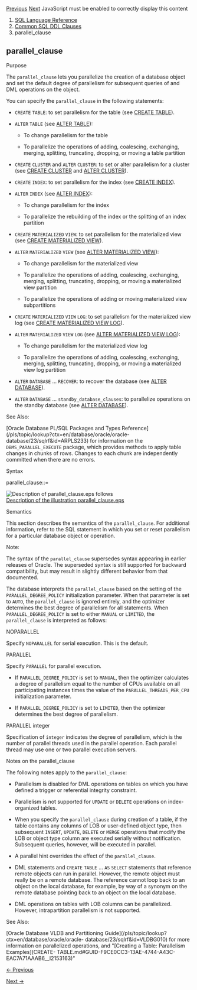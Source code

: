 [Previous](logging_clause.md) [Next](physical_attributes_clause.md)
JavaScript must be enabled to correctly display this content

  1. [SQL Language Reference ](index.md)
  2. [ Common SQL DDL Clauses ](Common-SQL-DDL-Clauses.md)
  3. parallel_clause

## parallel_clause

Purpose

The `parallel_clause` lets you parallelize the creation of a database object
and set the default degree of parallelism for subsequent queries of and DML
operations on the object.

You can specify the `parallel_clause` in the following statements:

  * `CREATE` `TABLE`: to set parallelism for the table (see [CREATE TABLE](CREATE-TABLE.md#GUID-F9CE0CC3-13AE-4744-A43C-EAC7A71AAAB6)). 

  * `ALTER` `TABLE` (see [ALTER TABLE](ALTER-TABLE.md#GUID-552E7373-BF93-477D-9DA3-B2C9386F2877)): 

    * To change parallelism for the table

    * To parallelize the operations of adding, coalescing, exchanging, merging, splitting, truncating, dropping, or moving a table partition

  * `CREATE` `CLUSTER` and `ALTER` `CLUSTER`: to set or alter parallelism for a cluster (see [CREATE CLUSTER](CREATE-CLUSTER.md#GUID-4DBC701F-AFC3-486D-AA32-B5CB1D6946F7) and [ALTER CLUSTER](ALTER-CLUSTER.md#GUID-A4E03C13-7690-4567-9B0A-DA6A21173B4D)). 

  * `CREATE` `INDEX`: to set parallelism for the index (see [CREATE INDEX](CREATE-INDEX.md#GUID-1F89BBC0-825F-4215-AF71-7588E31D8BFE)). 

  * `ALTER` `INDEX` (see [ALTER INDEX](ALTER-INDEX.md#GUID-D8F648E7-8C07-4C89-BB71-862512536558)): 

    * To change parallelism for the index

    * To parallelize the rebuilding of the index or the splitting of an index partition

  * `CREATE` `MATERIALIZED` `VIEW`: to set parallelism for the materialized view (see [CREATE MATERIALIZED VIEW](CREATE-MATERIALIZED-VIEW.md#GUID-EE262CA4-01E5-4618-B659-6165D993CA1B)). 

  * `ALTER` `MATERIALIZED` `VIEW` (see [ALTER MATERIALIZED VIEW](ALTER-MATERIALIZED-VIEW.md#GUID-29EE5682-AE42-4879-ABAD-E34E66ADD233)): 

    * To change parallelism for the materialized view

    * To parallelize the operations of adding, coalescing, exchanging, merging, splitting, truncating, dropping, or moving a materialized view partition

    * To parallelize the operations of adding or moving materialized view subpartitions

  * `CREATE` `MATERIALIZED` `VIEW` `LOG`: to set parallelism for the materialized view log (see [CREATE MATERIALIZED VIEW LOG](CREATE-MATERIALIZED-VIEW-LOG.md#GUID-13902019-D044-4B79-9EB4-1F60652D037B)). 

  * `ALTER` `MATERIALIZED` `VIEW` `LOG` (see [ALTER MATERIALIZED VIEW LOG](ALTER-MATERIALIZED-VIEW-LOG.md#GUID-4DAD5E6F-E30A-43D0-B023-634752E0E627)): 

    * To change parallelism for the materialized view log

    * To parallelize the operations of adding, coalescing, exchanging, merging, splitting, truncating, dropping, or moving a materialized view log partition

  * `ALTER` `DATABASE` ... `RECOVER`: to recover the database (see [ALTER DATABASE](ALTER-DATABASE.md#GUID-8069872F-E680-4511-ADD8-A4E30AF67986)). 

  * `ALTER` `DATABASE` ... `standby_database_clauses`: to parallelize operations on the standby database (see [ALTER DATABASE](ALTER-DATABASE.md#GUID-8069872F-E680-4511-ADD8-A4E30AF67986)). 

See Also:

[Oracle Database PL/SQL Packages and Types
Reference](/pls/topic/lookup?ctx=en/database/oracle/oracle-
database/23/sqlrf&id=ARPLS233) for information on the `DBMS_PARALLEL_EXECUTE`
package, which provides methods to apply table changes in chunks of rows.
Changes to each chunk are independently committed when there are no errors.

Syntax

parallel_clause::=

![Description of parallel_clause.eps
follows](https://docs.oracle.com/en/database/oracle/oracle-database/23/sqlrf/img/parallel_clause.gif)  
[Description of the illustration
parallel_clause.eps](img_text/parallel_clause.md)

Semantics

This section describes the semantics of the `parallel_clause`. For additional
information, refer to the SQL statement in which you set or reset parallelism
for a particular database object or operation.

Note:

The syntax of the `parallel_clause` supersedes syntax appearing in earlier
releases of Oracle. The superseded syntax is still supported for backward
compatibility, but may result in slightly different behavior from that
documented.

The database interprets the `parallel_clause` based on the setting of the
`PARALLEL_DEGREE_POLICY` initialization parameter. When that parameter is set
to `AUTO`, the `parallel_clause` is ignored entirely, and the optimizer
determines the best degree of parallelism for all statements. When
`PARALLEL_DEGREE_POLICY` is set to either `MANUAL` or `LIMITED`, the
`parallel_clause` is interpreted as follows:

NOPARALLEL

Specify `NOPARALLEL` for serial execution. This is the default.

PARALLEL

Specify `PARALLEL` for parallel execution.

  * If `PARALLEL_DEGREE_POLICY` is set to `MANUAL`, then the optimizer calculates a degree of parallelism equal to the number of CPUs available on all participating instances times the value of the `PARALLEL_THREADS_PER_CPU` initialization parameter. 

  * If `PARALLEL_DEGREE_POLICY` is set to `LIMITED`, then the optimizer determines the best degree of parallelism. 

PARALLEL integer

Specification of `integer` indicates the degree of parallelism, which is the
number of parallel threads used in the parallel operation. Each parallel
thread may use one or two parallel execution servers.

Notes on the parallel_clause

The following notes apply to the `parallel_clause`:

  * Parallelism is disabled for DML operations on tables on which you have defined a trigger or referential integrity constraint.

  * Parallelism is not supported for `UPDATE` or `DELETE` operations on index-organized tables. 

  * When you specify the `parallel_clause` during creation of a table, if the table contains any columns of LOB or user-defined object type, then subsequent `INSERT`, `UPDATE`, `DELETE` or `MERGE` operations that modify the LOB or object type column are executed serially without notification. Subsequent queries, however, will be executed in parallel. 

  * A parallel hint overrides the effect of the `parallel_clause`. 

  * DML statements and `CREATE` `TABLE` ... `AS` `SELECT` statements that reference remote objects can run in parallel. However, the remote object must really be on a remote database. The reference cannot loop back to an object on the local database, for example, by way of a synonym on the remote database pointing back to an object on the local database. 

  * DML operations on tables with LOB columns can be parallelized. However, intrapartition parallelism is not supported.

See Also:

[Oracle Database VLDB and Partitioning
Guide](/pls/topic/lookup?ctx=en/database/oracle/oracle-
database/23/sqlrf&id=VLDBG010) for more information on parallelized
operations, and "[Creating a Table: Parallelism Examples](CREATE-
TABLE.md#GUID-F9CE0CC3-13AE-4744-A43C-EAC7A71AAAB6__I2153163)"


[← Previous](logging_clause.md)

[Next →](physical_attributes_clause.md)
